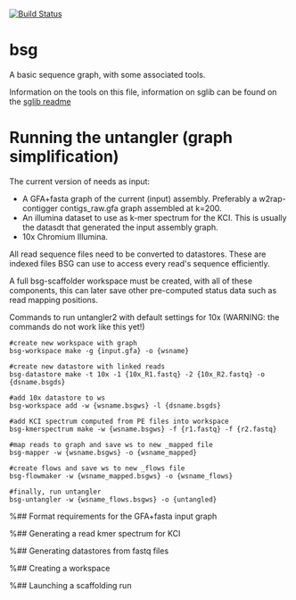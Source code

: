 [![Build Status](https://travis-ci.org/ljyanesm/sg.svg?branch=master)](https://travis-ci.org/ljyanesm/sg)
# bsg
A basic sequence graph, with some associated tools.

Information on the tools on this file, information on sglib can be found
on the [sglib readme](src/sglib/README.md)


# Running the untangler (graph simplification)

The current version of needs as input:
- A GFA+fasta graph of the current (input) assembly. Preferably a
w2rap-contigger contigs_raw.gfa graph assembled at k=200.
- An illumina dataset to use as k-mer spectrum for the KCI. This is
usually the datasdt that generated the input assembly graph.
- 10x Chromium Illumina.

All read sequence files need to be converted to datastores. These are
indexed files BSG can use to access every read's sequence
efficiently.

A full bsg-scaffolder workspace must be created, with all of these
components, this can later save other
pre-computed status data such as read mapping positions.

Commands to run untangler2 with default settings for 10x
(WARNING: the commands do not work like this yet!)

```
#create new workspace with graph
bsg-workspace make -g {input.gfa} -o {wsname}

#create new datastore with linked reads
bsg-datastore make -t 10x -1 {10x_R1.fastq} -2 {10x_R2.fastq} -o {dsname.bsgds}

#add 10x datastore to ws
bsg-workspace add -w {wsname.bsgws} -l {dsname.bsgds}

#add KCI spectrum computed from PE files into workspace
bsg-kmerspectrum make -w {wsname.bsgws} -f {r1.fastq} -f {r2.fastq}

#map reads to graph and save ws to new _mapped file
bsg-mapper -w {wsname.bsgws} -o {wsname_mapped}

#create flows and save ws to new _flows file
bsg-flowmaker -w {wsname_mapped.bsgws} -o {wsname_flows}

#finally, run untangler
bsg-untangler -w {wsname_flows.bsgws} -o {untangled}
```


%## Format requirements for the GFA+fasta input graph

%## Generating a read kmer spectrum for KCI

%## Generating datastores from fastq files

%## Creating a workspace

%## Launching a scaffolding run